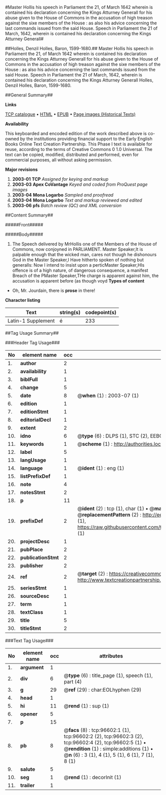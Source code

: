 #Master Hollis his speech in Parliament the 21, of March 1642 wherein is contained his declaration concerning the Kings Atturney Generall for his abuse given to the House of Commons in the accusation of high treason against the sixe members of the House : as also his advice concerning the last commands issued from the said House. Speech in Parliament the 21 of March, 1642, wherein is contained his declaration concerning the Kings Atturney Generall#

##Holles, Denzil Holles, Baron, 1599-1680.##
Master Hollis his speech in Parliament the 21, of March 1642 wherein is contained his declaration concerning the Kings Atturney Generall for his abuse given to the House of Commons in the accusation of high treason against the sixe members of the House : as also his advice concerning the last commands issued from the said House.
Speech in Parliament the 21 of March, 1642, wherein is contained his declaration concerning the Kings Atturney Generall
Holles, Denzil Holles, Baron, 1599-1680.

##General Summary##

**Links**

[TCP catalogue](http://www.ota.ox.ac.uk/tcp/)  • 
[HTML](http://tei.it.ox.ac.uk/tcp/Texts-HTML/free/A44/A44197.html)  • 
[EPUB](http://tei.it.ox.ac.uk/tcp/Texts-EPUB/free/A44/A44197.epub) • 
[Page images (Historical Texts)](https://data.historicaltexts.jisc.ac.uk/view?pubId=eebo-13018108e&pageId=eebo-13018108e-96602-1)

**Availability**

This keyboarded and encoded edition of the
	       work described above is co-owned by the institutions
	       providing financial support to the Early English Books
	       Online Text Creation Partnership. This Phase I text is
	       available for reuse, according to the terms of Creative
	       Commons 0 1.0 Universal. The text can be copied,
	       modified, distributed and performed, even for
	       commercial purposes, all without asking permission.

**Major revisions**

1. __2003-01__ __TCP__ *Assigned for keying and markup*
1. __2003-03__ __Apex CoVantage__ *Keyed and coded from ProQuest page images*
1. __2003-04__ __Mona Logarbo__ *Sampled and proofread*
1. __2003-04__ __Mona Logarbo__ *Text and markup reviewed and edited*
1. __2003-06__ __pfs__ *Batch review (QC) and XML conversion*

##Content Summary##

#####Front#####

#####Body#####

1. The Speech delivered by MrHollis one of the Members of the House of Commons, now conjoyned in PARLIAMENT.
Master Speaker,It is palpable enough that the wicked man, cares not though he dishonours God in the Master Speaker,I Have hitherto spoken of nothing but generalls: Now I intend to insist upon a perticMaster Speaker,HIs offence is of a high nature, of dangerous consequence, a manifest Breach of the PMaster Speaker,THe charge is apparent against him, the accusation is apparent before (as though voyd
**Types of content**

  * Oh, Mr. Jourdain, there is **prose** in there!

**Character listing**


|Text|string(s)|codepoint(s)|
|---|---|---|
|Latin-1 Supplement|é|233|

##Tag Usage Summary##

###Header Tag Usage###

|No|element name|occ|attributes|
|---|---|---|---|
|1.|__author__|2||
|2.|__availability__|1||
|3.|__biblFull__|1||
|4.|__change__|5||
|5.|__date__|8| @__when__ (1) : 2003-07 (1)|
|6.|__edition__|1||
|7.|__editionStmt__|1||
|8.|__editorialDecl__|1||
|9.|__extent__|2||
|10.|__idno__|6| @__type__ (6) : DLPS (1), STC (2), EEBO-CITATION (1), OCLC (1), VID (1)|
|11.|__keywords__|1| @__scheme__ (1) : http://authorities.loc.gov/ (1)|
|12.|__label__|5||
|13.|__langUsage__|1||
|14.|__language__|1| @__ident__ (1) : eng (1)|
|15.|__listPrefixDef__|1||
|16.|__note__|4||
|17.|__notesStmt__|2||
|18.|__p__|11||
|19.|__prefixDef__|2| @__ident__ (2) : tcp (1), char (1)  •  @__matchPattern__ (2) : ([0-9\-]+):([0-9IVX]+) (1), (.+) (1)  •  @__replacementPattern__ (2) : http://eebo.chadwyck.com/downloadtiff?vid=$1&page=$2 (1), https://raw.githubusercontent.com/textcreationpartnership/Texts/master/tcpchars.xml#$1 (1)|
|20.|__projectDesc__|1||
|21.|__pubPlace__|2||
|22.|__publicationStmt__|2||
|23.|__publisher__|2||
|24.|__ref__|2| @__target__ (2) : https://creativecommons.org/publicdomain/zero/1.0/ (1), http://www.textcreationpartnership.org/docs/. (1)|
|25.|__seriesStmt__|1||
|26.|__sourceDesc__|1||
|27.|__term__|1||
|28.|__textClass__|1||
|29.|__title__|5||
|30.|__titleStmt__|2||


###Text Tag Usage###

|No|element name|occ|attributes|
|---|---|---|---|
|1.|__argument__|1||
|2.|__div__|6| @__type__ (6) : title_page (1), speech (1), part (4)|
|3.|__g__|29| @__ref__ (29) : char:EOLhyphen (29)|
|4.|__head__|1||
|5.|__hi__|11| @__rend__ (1) : sup (1)|
|6.|__opener__|5||
|7.|__p__|15||
|8.|__pb__|8| @__facs__ (8) : tcp:96602:1 (1), tcp:96602:2 (2), tcp:96602:3 (2), tcp:96602:4 (2), tcp:96602:5 (1)  •  @__rendition__ (1) : simple:additions (1)  •  @__n__ (6) : 3 (1), 4 (1), 5 (1), 6 (1), 7 (1), 8 (1)|
|9.|__salute__|5||
|10.|__seg__|1| @__rend__ (1) : decorInit (1)|
|11.|__trailer__|1||
